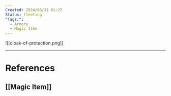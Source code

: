 ```yaml
---
Created: 2024/03/31 01:27
Status: fleeting
"Tags:":
  - Armory
  - Magic Item
---
```


![[cloak-of-protection.png]]

---
# References
## [[Magic Item]]